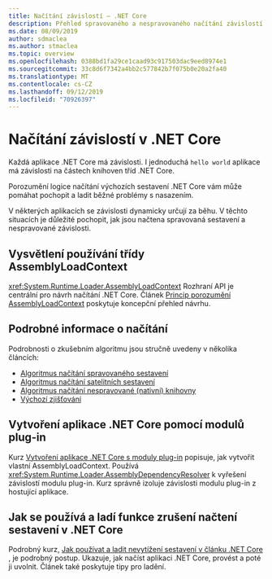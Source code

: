 ```yaml
---
title: Načítání závislostí – .NET Core
description: Přehled spravovaného a nespravovaného načítání závislostí v .NET Core
ms.date: 08/09/2019
author: sdmaclea
ms.author: stmaclea
ms.topic: overview
ms.openlocfilehash: 0388bd1fa29ce1caad93c917503dac9eed8974e1
ms.sourcegitcommit: 33c8d6f7342a4bb2c577842b7f075b0e20a2fa40
ms.translationtype: MT
ms.contentlocale: cs-CZ
ms.lasthandoff: 09/12/2019
ms.locfileid: "70926397"
---
```

# <a name="dependency-loading-in-net-core"></a>Načítání závislostí v .NET Core

Každá aplikace .NET Core má závislosti. I jednoduchá `hello world` aplikace má závislosti na částech knihoven tříd .NET Core.

Porozumění logice načítání výchozích sestavení .NET Core vám může pomáhat pochopit a ladit běžné problémy s nasazením.

V některých aplikacích se závislosti dynamicky určují za běhu. V těchto situacích je důležité pochopit, jak jsou načtena spravovaná sestavení a nespravované závislosti.

## <a name="understanding-assemblyloadcontext"></a>Vysvětlení používání třídy AssemblyLoadContext

<xref:System.Runtime.Loader.AssemblyLoadContext> Rozhraní API je centrální pro návrh načítání .NET Core. Článek [Princip porozumění AssemblyLoadContext](understanding-assemblyloadcontext.md) poskytuje koncepční přehled návrhu.

## <a name="loading-details"></a>Podrobné informace o načítání

Podrobnosti o zkušebním algoritmu jsou stručně uvedeny v několika článcích:

- [Algoritmus načítání spravovaného sestavení](loading-managed.md)
- [Algoritmus načítání satelitních sestavení](loading-resources.md)
- [Algoritmus načítání nespravované (nativní) knihovny](loading-unmanaged.md)
- [Výchozí zjišťování](default-probing.md)

## <a name="create-a-net-core-application-with-plugins"></a>Vytvoření aplikace .NET Core pomocí modulů plug-in

Kurz [Vytvoření aplikace .NET Core s moduly plug-in](../tutorials/creating-app-with-plugin-support.md) popisuje, jak vytvořit vlastní AssemblyLoadContext. Používá <xref:System.Runtime.Loader.AssemblyDependencyResolver> k vyřešení závislostí modulu plug-in. Kurz správně izoluje závislosti modulu plug-in z hostující aplikace.

## <a name="how-to-use-and-debug-assembly-unloadability-in-net-core"></a>Jak se používá a ladí funkce zrušení načtení sestavení v .NET Core

Podrobný kurz, [Jak používat a ladit nevytížení sestavení v článku .NET Core](../../standard/assembly/unloadability-howto.md) , je podrobný postup. Ukazuje, jak načíst aplikaci .NET Core, provést a poté ji uvolnit. Článek také poskytuje tipy pro ladění.
